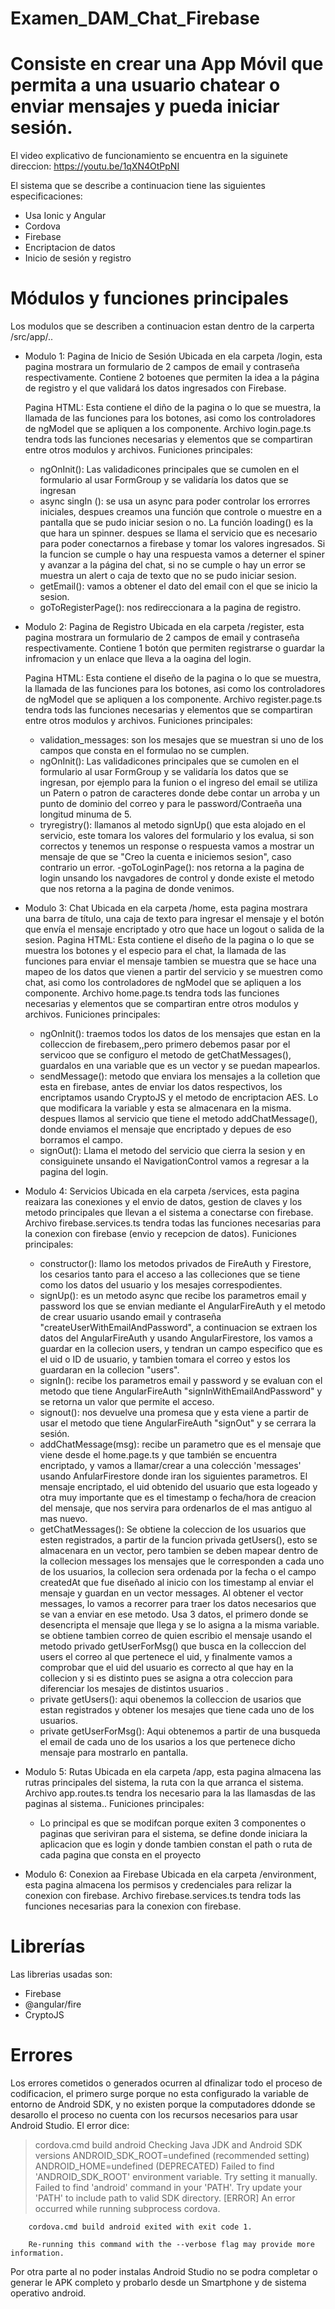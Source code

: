 # Examen_DAM_Chat_Firebase

# Consiste en crear una App Móvil que permita a una usuario chatear o enviar mensajes y pueda iniciar sesión.

El video explicativo de funcionamiento se encuentra en la siguinete direccion: https://youtu.be/1qXN4OtPpNI

El sistema que se describe a continuacion tiene las siguientes especificaciones:
  - Usa Ionic y Angular
  - Cordova
  - Firebase
  - Encriptacion de datos
  - Inicio de sesión y registro

# Módulos y funciones principales
Los modulos que se describen a continuacion estan dentro de la carperta /src/app/..

- Modulo 1: Pagina de Inicio de Sesión
Ubicada en ela carpeta /login, esta pagina mostrara un formulario de 2 campos de email y contraseña respectivamente. Contiene 2 botoenes que permiten la idea a la página de registro y el que validará los datos ingresados con Firebase.

  Pagina HTML: Esta contiene el diño de la pagina o lo que se muestra, la llamada de las funciones para los botones, asi como los controladores de ngModel que se apliquen a los componente.
  Archivo login.page.ts tendra tods las funciones necesarias y elementos que se compartiran entre otros modulos y archivos.
    Funiciones principales:
    - ngOnInit(): Las validadicones principales que se cumolen en el formulario al usar FormGroup y se validaría los datos que se ingresan
    - async singIn (): se usa un async para poder controlar los errorres iniciales, despues creamos una función que controle o muestre en a pantalla que se pudo iniciar sesion o no. La función loading() es la que hara un spinner. despues se llama el servicio que es necesario para poder conectarnos a firebase y tomar los valores ingresados. Si la funcion se cumple o hay una respuesta vamos a deterner el spiner y avanzar a la página del chat, si no se cumple o hay un error se muestra un alert o caja de texto que no se pudo iniciar sesion. 
    - getEmail(): vamos a obtener el dato del email con el que se inicio la sesion. 
    - goToRegisterPage(): nos redireccionara a la pagina de registro.

- Modulo 2: Pagina de Registro
Ubicada en ela carpeta /register, esta pagina mostrara un formulario de 2 campos de email y contraseña respectivamente. Contiene 1 botón que permiten registrarse o guardar la infromacion y un enlace que lleva a la oagina del login.

  Pagina HTML: Esta contiene el diseño de la pagina o lo que se muestra, la llamada de las funciones para los botones, asi como los controladores de ngModel que se apliquen a los componente.
  Archivo register.page.ts tendra tods las funciones necesarias y elementos que se compartiran entre otros modulos y archivos.
    Funiciones principales:
    - validation_messages: son los mesajes que se muestran si uno de los campos que consta en el formulao no se cumplen. 
    - ngOnInit(): Las validadicones principales que se cumolen en el formulario al usar FormGroup y se validaría los datos que se ingresan, por ejemplo para la funion o el ingreso del email se utiliza un Patern o patron de caracteres donde debe contar un arroba y un punto de dominio del correo y para le password/Contraeña una longitud minuma de 5.
    - tryregistry(): llamanos al metodo signUp() que esta alojado en el servicio, este tomara los valores del formulario y los evalua, si son correctos y tenemos un response o respuesta vamos a mostrar un mensaje de que se "Creo la cuenta e iniciemos sesion", caso contrario un error.
    -goToLoginPage(): nos retorna a la pagina de login unsando los navgadores de control y donde existe el metodo que nos retorna a la pagina de donde venimos.

- Modulo 3: Chat
Ubicada en ela carpeta /home, esta pagina mostrara una barra de título, una caja de texto para ingresar el mensaje y el botón que envía el mensaje encriptado y otro que hace un logout o salida de la sesion.
  Pagina HTML: Esta contiene el diseño de la pagina o lo que se muestra los botones y el especio para el chat, la llamada de las funciones para enviar el mensaje tambien se muestra que se hace una mapeo de los datos que vienen a partir del servicio y se muestren como chat, asi como los controladores de ngModel que se apliquen a los componente.
  Archivo home.page.ts tendra tods las funciones necesarias y elementos que se compartiran entre otros modulos y archivos.
    Funiciones principales:
    - ngOnInit(): traemos todos los datos de los mensajes que estan en la colleccion de firebasem,,pero primero debemos pasar por el servicoo que se configuro el metodo de getChatMessages(), guardalos en una variable que es un vector y se puedan mapearlos.
    - sendMessage(): metodo que enviara los mensajes a la colletion que esta en firebase, antes de enviar los datos respectivos, los encriptamos usando CryptoJS y el metodo de encriptacion AES. Lo que modificara la variable y esta se almacenara en la misma. despues llamos al servicio que tiene el metodo addChatMessage(), donde enviamos el mensaje que encriptado y depues de eso borramos el campo.
    - signOut(): Llama el metodo del servicio que cierra la sesion y en consiguinete unsando el NavigationControl vamos a regresar a la pagina del login. 

- Modulo 4: Servicios
Ubicada en ela carpeta /services, esta pagina reaizara las conexiones y el envio de datos, gestion de claves y los metodo principales que llevan a el sistema a conectarse con firebase.
  Archivo firebase.services.ts tendra todas las funciones necesarias para la conexion con firebase (envio y recepcion de datos).
    Funiciones principales:
    - constructor(): llamo los metodos privados de FireAuth y Firestore, los cesarios tanto para el acceso a las colleciones que se tiene como los datos del usuario y los mesajes correspodientes. 
    - signUp(): es un metodo async que recibe los parametros email y password los que se envian mediante el AngularFireAuth y el metodo de crear usuario usando email y contraseña "createUserWithEmailAndPassword", a continuacion se extraen los datos del AngularFireAuth y usando AngularFirestore, los vamos a guardar en la collecion users, y tendran un campo especifico que es el uid o ID de usuario, y tambien tomara el correo y estos los guardaran en la collecion "users".
    - signIn(): recibe los parametros email y password y se evaluan con el metodo que tiene AngularFireAuth "signInWithEmailAndPassword" y se retorna un valor que permite el acceso.
    - signout(): nos devuelve una promesa que y esta viene a partir de usar el metodo que tiene AngularFireAuth "signOut" y se cerrara la sesión.
    - addChatMessage(msg): recibe un parametro que es el mensaje que viene desde el home.page.ts y que también se encuentra encriptado, y vamos a llamar/crear a una colección 'messages' usando AnfularFirestore donde iran los siguientes parametros. El mensaje encriptado, el uid obtenido del usuario que esta logeado y otra muy importante que es el timestamp o fecha/hora de creacion del mensaje, que nos servira para ordenarlos de el mas antiguo al mas nuevo.
    - getChatMessages(): Se obtiene la coleccion de los usuarios que esten registrados, a partir de la funcion privada getUsers(), esto se almacenara en un vector, pero tambien se deben mapear dentro de la collecion messages los mensajes que le corresponden a cada uno de los usuarios, la collecion sera ordenada por la fecha o el campo createdAt que fue diseñado al inicio con los timestamp al enviar el mensaje y guardan en un vector messages.
    Al obtener el vector messages, lo vamos a recorrer para traer los datos necesarios que se van a enviar en ese metodo. Usa 3 datos, el primero donde se desencripta el mensaje que llega y se lo asigna a la misma variable. se obtiene tambien correo de quien escribio el mensaje usando el metodo privado getUserForMsg() que busca en la colleccion del users el correo al que pertenece el uid, y finalmente vamos a comprobar que el uid del usuario es correcto al que hay en la collecion y si es distinto pues se asigna a otra coleccion para diferenciar los mesajes de distintos usuarios .
    - private getUsers(): aqui obenemos la colleccion de usarios que estan registrados y obtener los mesajes que tiene cada uno de los usuarios.
    - private getUserForMsg(): Aqui obtenemos a partir de una busqueda el email de cada uno de los usarios a los que pertenece dicho mensaje para mostrarlo en pantalla. 

- Modulo 5: Rutas
Ubicada en ela carpeta /app, esta pagina almacena las rutras principales del sistema, la ruta con la que arranca el sistema.
  Archivo app.routes.ts tendra los necesario para la las llamasdas de las paginas al sistema..
    Funiciones principales:
    - Lo principal es que se modifcan porque exiten 3 componentes o paginas que seriviran para el sistema, se define donde iniciara la aplicacion que es login y donde tambien constan el path o ruta de cada pagina que consta en el proyecto
    
- Modulo 6: Conexion aa Firebase
Ubicada en ela carpeta /environment, esta pagina almacena los permisos y credenciales para relizar la conexion con firebase.
  Archivo firebase.services.ts tendra tods las funciones necesarias para la conexion con firebase.

# Librerías
Las librerias usadas son:
  - Firebase
  - @angular/fire
  - CryptoJS

# Errores
Los errores cometidos o generados ocurren al dfinalizar todo el proceso de codificacion, el primero surge porque no esta configurado la variable de entorno de Android SDK, y no existen porque la computadores ddonde se desarollo el proceso no cuenta con los recursos necesarios para usar Android Studio.
  El error dice:
  > cordova.cmd build android
  > Checking Java JDK and Android SDK versions
  > ANDROID_SDK_ROOT=undefined (recommended setting)
  > ANDROID_HOME=undefined (DEPRECATED)
  > Failed to find 'ANDROID_SDK_ROOT' environment variable. Try setting it manually.
  > Failed to find 'android' command in your 'PATH'. Try update your 'PATH' to include path to valid SDK directory.
  > [ERROR] An error occurred while running subprocess cordova.

        cordova.cmd build android exited with exit code 1.

        Re-running this command with the --verbose flag may provide more information.


Por otra parte al no poder instalas Android Studio no se podra completar o generar le APK completo y probarlo desde un Smartphone y de sistema operativo android.

